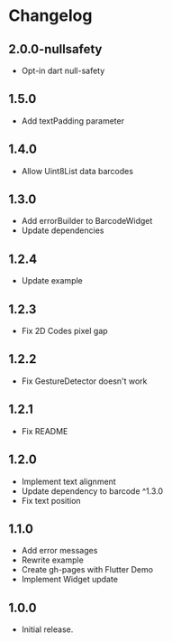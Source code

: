 # Changelog

## 2.0.0-nullsafety

- Opt-in dart null-safety

## 1.5.0

- Add textPadding parameter

## 1.4.0

- Allow Uint8List data barcodes

## 1.3.0

- Add errorBuilder to BarcodeWidget
- Update dependencies

## 1.2.4

- Update example

## 1.2.3

- Fix 2D Codes pixel gap

## 1.2.2

- Fix GestureDetector doesn't work

## 1.2.1

- Fix README

## 1.2.0

- Implement text alignment
- Update dependency to barcode ^1.3.0
- Fix text position

## 1.1.0

- Add error messages
- Rewrite example
- Create gh-pages with Flutter Demo
- Implement Widget update

## 1.0.0

- Initial release.
